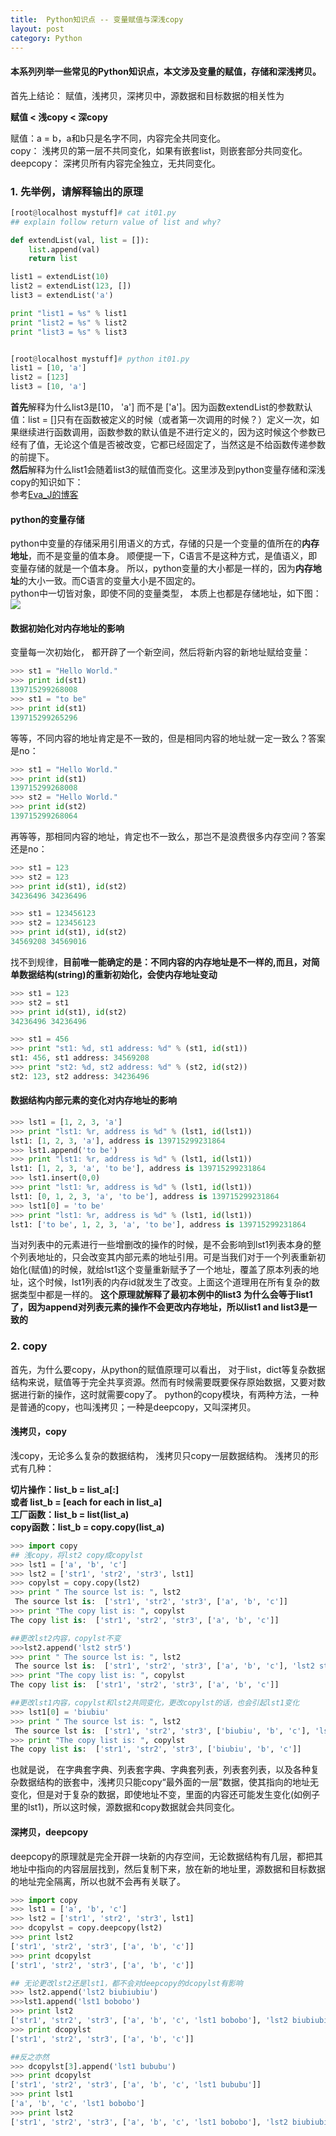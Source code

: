 ```yaml
---
title:  Python知识点 -- 变量赋值与深浅copy
layout: post
category: Python
---
```


#### 本系列列举一些常见的Python知识点，本文涉及变量的赋值，存储和深浅拷贝。
首先上结论： 赋值，浅拷贝，深拷贝中，源数据和目标数据的相关性为 

**赋值 < 浅copy < 深copy**  

赋值：a = b，a和b只是名字不同，内容完全共同变化。    
copy： 浅拷贝的第一层不共同变化，如果有嵌套list，则嵌套部分共同变化。  
deepcopy： 深拷贝所有内容完全独立，无共同变化。
### 1. 先举例，请解释输出的原理

```python
[root@localhost mystuff]# cat it01.py 
## explain follow return value of list and why?

def extendList(val, list = []):
	list.append(val)
	return list

list1 = extendList(10)
list2 = extendList(123, [])
list3 = extendList('a')

print "list1 = %s" % list1
print "list2 = %s" % list2
print "list3 = %s" % list3


[root@localhost mystuff]# python it01.py 
list1 = [10, 'a']
list2 = [123]
list3 = [10, 'a']
```
**首先**解释为什么list3是[10， 'a'] 而不是 ['a']。因为函数extendList的参数默认值：list = []只有在函数被定义的时候（或者第一次调用的时候？）定义一次，如果继续进行函数调用，函数参数的默认值是不进行定义的，因为这时候这个参数已经有了值，无论这个值是否被改变，它都已经固定了，当然这是不给函数传递参数的前提下。  
**然后**解释为什么list1会随着list3的赋值而变化。这里涉及到python变量存储和深浅copy的知识如下：  
参考[Eva_J的博客](http://www.cnblogs.com/Eva-J/p/5534037.html)
  
#### python的变量存储
python中变量的存储采用引用语义的方式，存储的只是一个变量的值所在的**内存地址**，而不是变量的值本身。
顺便提一下，C语言不是这种方式，是值语义，即变量存储的就是一个值本身。
所以，python变量的大小都是一样的，因为**内存地址**的大小一致。而C语言的变量大小是不固定的。  
python中一切皆对象，即使不同的变量类型， 本质上也都是存储地址，如下图：  
![](http://oon3ys1qt.bkt.clouddn.com/python_value_storage.png)

#### 数据初始化对内存地址的影响

变量每一次初始化， 都开辟了一个新空间，然后将新内容的新地址赋给变量：
```python
>>> st1 = "Hello World."
>>> print id(st1)
139715299268008
>>> st1 = "to be"
>>> print id(st1)
139715299265296
```
等等，不同内容的地址肯定是不一致的，但是相同内容的地址就一定一致么？答案是no：
```python
>>> st1 = "Hello World."
>>> print id(st1)
139715299268008
>>> st2 = "Hello World."
>>> print id(st2)
139715299268064
```
再等等，那相同内容的地址，肯定也不一致么，那岂不是浪费很多内存空间？答案还是no：
```python
>>> st1 = 123
>>> st2 = 123
>>> print id(st1), id(st2)
34236496 34236496

>>> st1 = 123456123
>>> st2 = 123456123
>>> print id(st1), id(st2)
34569208 34569016
```
找不到规律，**目前唯一能确定的是：不同内容的内存地址是不一样的,而且，对简单数据结构(string)的重新初始化，会使内存地址变动**
```python
>>> st1 = 123
>>> st2 = st1
>>> print id(st1), id(st2)
34236496 34236496

>>> st1 = 456
>>> print "st1: %d, st1 address: %d" % (st1, id(st1)) 
st1: 456, st1 address: 34569208
>>> print "st2: %d, st2 address: %d" % (st2, id(st2)) 
st2: 123, st2 address: 34236496

```

#### 数据结构内部元素的变化对内存地址的影响
```python
>>> lst1 = [1, 2, 3, 'a']
>>> print "lst1: %r, address is %d" % (lst1, id(lst1))
lst1: [1, 2, 3, 'a'], address is 139715299231864
>>> lst1.append('to be')
>>> print "lst1: %r, address is %d" % (lst1, id(lst1))
lst1: [1, 2, 3, 'a', 'to be'], address is 139715299231864
>>> lst1.insert(0,0)
>>> print "lst1: %r, address is %d" % (lst1, id(lst1))
lst1: [0, 1, 2, 3, 'a', 'to be'], address is 139715299231864
>>> lst1[0] = 'to be'
>>> print "lst1: %r, address is %d" % (lst1, id(lst1))
lst1: ['to be', 1, 2, 3, 'a', 'to be'], address is 139715299231864

```
当对列表中的元素进行一些增删改的操作的时候，是不会影响到lst1列表本身的整个列表地址的，只会改变其内部元素的地址引用。可是当我们对于一个列表重新初始化(赋值)的时候，就给lst1这个变量重新赋予了一个地址，覆盖了原本列表的地址，这个时候，lst1列表的内存id就发生了改变。上面这个道理用在所有复杂的数据类型中都是一样的。
**这个原理就解释了最初本例中的list3 为什么会等于list1了，因为append对列表元素的操作不会更改内存地址，所以list1 and list3是一致的**

### 2. copy
首先，为什么要copy，从python的赋值原理可以看出， 对于list，dict等复杂数据结构来说，赋值等于完全共享资源。然而有时候需要既要保存原始数据，又要对数据进行新的操作，这时就需要copy了。
python的copy模块，有两种方法，一种是普通的copy，也叫浅拷贝；一种是deepcopy，又叫深拷贝。

#### 浅拷贝，copy
浅copy，无论多么复杂的数据结构， 浅拷贝只copy一层数据结构。
浅拷贝的形式有几种：

**切片操作：list_b = list_a[:]  
或者 list_b = [each for each in list_a]  
工厂函数：list_b = list(list_a)  
copy函数：list_b = copy.copy(list_a)**

```python
>>> import copy
## 浅copy，将lst2 copy成copylst
>>> lst1 = ['a', 'b', 'c']
>>> lst2 = ['str1', 'str2', 'str3', lst1]
>>> copylst = copy.copy(lst2)
>>> print " The source lst is: ", lst2
 The source lst is:  ['str1', 'str2', 'str3', ['a', 'b', 'c']]
>>> print "The copy list is: ", copylst
The copy list is:  ['str1', 'str2', 'str3', ['a', 'b', 'c']]

##更改lst2内容，copylst不变
>>>lst2.append('lst2 str5')
>>> print " The source lst is: ", lst2
 The source lst is:  ['str1', 'str2', 'str3', ['a', 'b', 'c'], 'lst2 str5']
>>> print "The copy list is: ", copylst
The copy list is:  ['str1', 'str2', 'str3', ['a', 'b', 'c']]

##更改lst1内容，copylst和lst2共同变化，更改copylst的话，也会引起lst1变化
>>> lst1[0] = 'biubiu'
>>> print " The source lst is: ", lst2
 The source lst is:  ['str1', 'str2', 'str3', ['biubiu', 'b', 'c'], 'lst2 str5']
>>> print "The copy list is: ", copylst
The copy list is:  ['str1', 'str2', 'str3', ['biubiu', 'b', 'c']]
```
也就是说， 在字典套字典、列表套字典、字典套列表，列表套列表，以及各种复杂数据结构的嵌套中，浅拷贝只能copy“最外面的一层”数据，使其指向的地址无变化，但是对于复杂的数据，即使地址不变，里面的内容还可能发生变化(如例子里的lst1)，所以这时候，源数据和copy数据就会共同变化。

#### 深拷贝，deepcopy

deepcopy的原理就是完全开辟一块新的内存空间，无论数据结构有几层，都把其地址中指向的内容层层找到，然后复制下来，放在新的地址里，源数据和目标数据的地址完全隔离，所以也就不会再有关联了。
```python
>>> import copy
>>> lst1 = ['a', 'b', 'c']
>>> lst2 = ['str1', 'str2', 'str3', lst1]
>>> dcopylst = copy.deepcopy(lst2)
>>> print lst2
['str1', 'str2', 'str3', ['a', 'b', 'c']]
>>> print dcopylst
['str1', 'str2', 'str3', ['a', 'b', 'c']]

## 无论更改lst2还是lst1，都不会对deepcopy的dcopylst有影响
>>> lst2.append('lst2 biubiubiu')
>>>lst1.append('lst1 bobobo')
>>> print lst2
['str1', 'str2', 'str3', ['a', 'b', 'c', 'lst1 bobobo'], 'lst2 biubiubiu']
>>> print dcopylst
['str1', 'str2', 'str3', ['a', 'b', 'c']]

##反之亦然
>>> dcopylst[3].append('lst1 bububu')
>>> print dcopylst
['str1', 'str2', 'str3', ['a', 'b', 'c', 'lst1 bububu']]
>>> print lst1
['a', 'b', 'c', 'lst1 bobobo']
>>> print lst2
['str1', 'str2', 'str3', ['a', 'b', 'c', 'lst1 bobobo'], 'lst2 biubiubiu']
```

